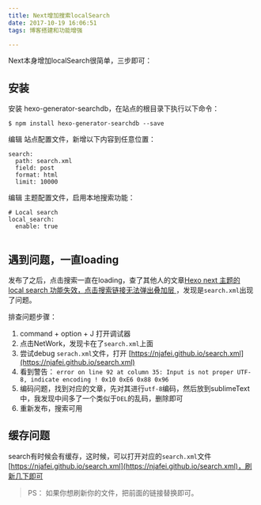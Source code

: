 ```yaml
---
title: Next增加搜索localSearch
date: 2017-10-19 16:06:51
tags: 博客搭建和功能增强

---
```


Next本身增加localSearch很简单，三步即可：

## 安装
安装 hexo-generator-searchdb，在站点的根目录下执行以下命令：

```
$ npm install hexo-generator-searchdb --save
```

编辑 站点配置文件，新增以下内容到任意位置：

```
search:
  path: search.xml
  field: post
  format: html
  limit: 10000
```

编辑 主题配置文件，启用本地搜索功能：

```
# Local search
local_search:
  enable: true
  
```

## 遇到问题，一直loading

发布了之后，点击搜索一直在loading，查了其他人的文章[Hexo next 主题的 local search 功能失效，点击搜索链接无法弹出叠加层
](https://www.v2ex.com/amp/t/298727)，发现是`search.xml`出现了问题。

排查问题步骤：

1. command + option + J 打开调试器
2. 点击NetWork，发现卡在了`search.xml`上面
3. 尝试debug `serach.xml`文件，打开 [https://njafei.github.io/search.xml](https://njafei.github.io/search.xml)
4. 看到警告： `error on line 92 at column 35: Input is not proper UTF-8, indicate encoding ! 0x10 0xE6 0x88 0x96`
5. 编码问题，找到对应的文章，先对其进行`utf-8`编码，然后放到sublimeText中，我发现中间多了一个类似于`DEL`的乱码，删除即可
6. 重新发布，搜索可用


## 缓存问题

search有时候会有缓存，这时候，可以打开对应的`search.xml`文件[https://njafei.github.io/search.xml](https://njafei.github.io/search.xml)，刷新几下即可

> PS： 如果你想刷新你的文件，把前面的链接替换即可。
